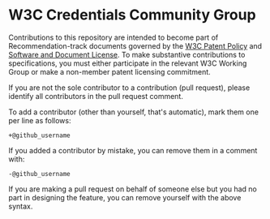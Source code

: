 # W3C Credentials Community Group

Contributions to this repository are intended to become part of
Recommendation-track documents governed by the
[W3C Patent Policy](https://www.w3.org/Consortium/Patent-Policy-20040205/) and
[Software and Document License](https://www.w3.org/Consortium/Legal/copyright-software).
To make substantive contributions to specifications, you must either participate
in the relevant W3C Working Group or make a non-member patent licensing commitment.

If you are not the sole contributor to a contribution (pull request), please
identify all contributors in the pull request comment.

To add a contributor (other than yourself, that's automatic), mark them one
per line as follows:

```
+@github_username
```

If you added a contributor by mistake, you can remove them in a comment with:

```
-@github_username
```

If you are making a pull request on behalf of someone else but you had no
part in designing the feature, you can remove yourself with the above syntax.
